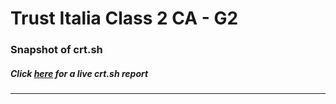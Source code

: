 # Trust Italia Class 2 CA - G2
### Snapshot of crt.sh
##### Click [here](https://crt.sh/?q=208EA4F5E8F191563600C7382BAF77E1291F4DEA4C3A04CFD061ECC5954E1E7D) for a live crt.sh report

---
